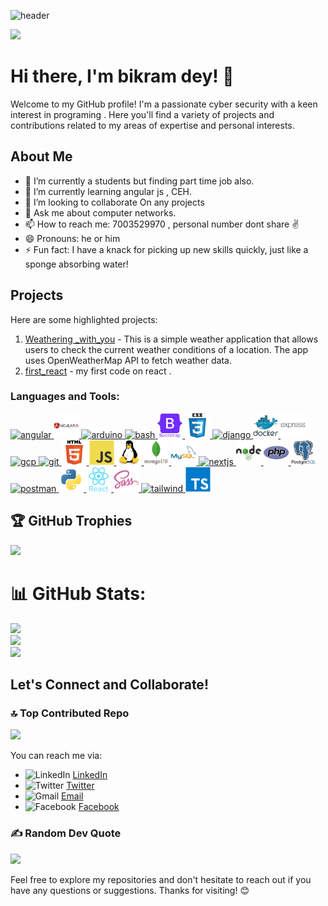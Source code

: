 ![header](https://mpolinowski.github.io/Personal/personal_assets/img/tools_banner.webp)


[![](https://visitcount.itsvg.in/api?id=Modhack2003&label=Profile%20Views&color=5&icon=5&pretty=true)](https://visitcount.itsvg.in)

# Hi there, I'm bikram dey! 👋

Welcome to my GitHub profile! I'm a passionate cyber security with a keen interest in programing . Here you'll find a variety of projects and contributions related to my areas of expertise and personal interests.

## About Me

- 🔭 I’m currently a students but finding part time  job also.
- 🌱 I’m currently learning angular js , CEH.
- 👯 I’m looking to collaborate On any projects
- 💬 Ask me about  computer networks.
- 📫 How to reach me: 7003529970 , personal number dont share ✌️
- 😄 Pronouns:  he or him
- ⚡ Fun fact: I have a knack for picking up new skills quickly, just like a sponge absorbing water!


## Projects

Here are some highlighted projects:

1. [Weathering _with_you](https://github.com/modhack2003/weathering_with_you.git) - This is a simple weather application that allows users to check the current weather conditions of a location. The app uses OpenWeatherMap API to fetch weather data.
2. [first_react](https://github.com/modhack2003/first_react.git) - my first code on react .

<h3 align="left">Languages and Tools:</h3>
<p align="left"> <a href="https://angular.io" target="_blank" rel="noreferrer"> <img src="https://angular.io/assets/images/logos/angular/angular.svg" alt="angular" width="40" height="40"/> </a> <a href="https://angular.io" target="_blank" rel="noreferrer"> <img src="https://raw.githubusercontent.com/devicons/devicon/master/icons/angularjs/angularjs-original-wordmark.svg" alt="angularjs" width="40" height="40"/> </a> <a href="https://www.arduino.cc/" target="_blank" rel="noreferrer"> <img src="https://cdn.worldvectorlogo.com/logos/arduino-1.svg" alt="arduino" width="40" height="40"/> </a> <a href="https://www.gnu.org/software/bash/" target="_blank" rel="noreferrer"> <img src="https://www.vectorlogo.zone/logos/gnu_bash/gnu_bash-icon.svg" alt="bash" width="40" height="40"/> </a> <a href="https://getbootstrap.com" target="_blank" rel="noreferrer"> <img src="https://raw.githubusercontent.com/devicons/devicon/master/icons/bootstrap/bootstrap-plain-wordmark.svg" alt="bootstrap" width="40" height="40"/> </a> <a href="https://www.w3schools.com/css/" target="_blank" rel="noreferrer"> <img src="https://raw.githubusercontent.com/devicons/devicon/master/icons/css3/css3-original-wordmark.svg" alt="css3" width="40" height="40"/> </a> <a href="https://www.djangoproject.com/" target="_blank" rel="noreferrer"> <img src="https://cdn.worldvectorlogo.com/logos/django.svg" alt="django" width="40" height="40"/> </a> <a href="https://www.docker.com/" target="_blank" rel="noreferrer"> <img src="https://raw.githubusercontent.com/devicons/devicon/master/icons/docker/docker-original-wordmark.svg" alt="docker" width="40" height="40"/> </a> <a href="https://expressjs.com" target="_blank" rel="noreferrer"> <img src="https://raw.githubusercontent.com/devicons/devicon/master/icons/express/express-original-wordmark.svg" alt="express" width="40" height="40"/> </a> <a href="https://cloud.google.com" target="_blank" rel="noreferrer"> <img src="https://www.vectorlogo.zone/logos/google_cloud/google_cloud-icon.svg" alt="gcp" width="40" height="40"/> </a> <a href="https://git-scm.com/" target="_blank" rel="noreferrer"> <img src="https://www.vectorlogo.zone/logos/git-scm/git-scm-icon.svg" alt="git" width="40" height="40"/> </a> <a href="https://www.w3.org/html/" target="_blank" rel="noreferrer"> <img src="https://raw.githubusercontent.com/devicons/devicon/master/icons/html5/html5-original-wordmark.svg" alt="html5" width="40" height="40"/> </a> <a href="https://developer.mozilla.org/en-US/docs/Web/JavaScript" target="_blank" rel="noreferrer"> <img src="https://raw.githubusercontent.com/devicons/devicon/master/icons/javascript/javascript-original.svg" alt="javascript" width="40" height="40"/> </a> <a href="https://www.linux.org/" target="_blank" rel="noreferrer"> <img src="https://raw.githubusercontent.com/devicons/devicon/master/icons/linux/linux-original.svg" alt="linux" width="40" height="40"/> </a> <a href="https://www.mongodb.com/" target="_blank" rel="noreferrer"> <img src="https://raw.githubusercontent.com/devicons/devicon/master/icons/mongodb/mongodb-original-wordmark.svg" alt="mongodb" width="40" height="40"/> </a> <a href="https://www.mysql.com/" target="_blank" rel="noreferrer"> <img src="https://raw.githubusercontent.com/devicons/devicon/master/icons/mysql/mysql-original-wordmark.svg" alt="mysql" width="40" height="40"/> </a> <a href="https://nextjs.org/" target="_blank" rel="noreferrer"> <img src="https://cdn.worldvectorlogo.com/logos/nextjs-2.svg" alt="nextjs" width="40" height="40"/> </a> <a href="https://nodejs.org" target="_blank" rel="noreferrer"> <img src="https://raw.githubusercontent.com/devicons/devicon/master/icons/nodejs/nodejs-original-wordmark.svg" alt="nodejs" width="40" height="40"/> </a> <a href="https://www.php.net" target="_blank" rel="noreferrer"> <img src="https://raw.githubusercontent.com/devicons/devicon/master/icons/php/php-original.svg" alt="php" width="40" height="40"/> </a> <a href="https://www.postgresql.org" target="_blank" rel="noreferrer"> <img src="https://raw.githubusercontent.com/devicons/devicon/master/icons/postgresql/postgresql-original-wordmark.svg" alt="postgresql" width="40" height="40"/> </a> <a href="https://postman.com" target="_blank" rel="noreferrer"> <img src="https://www.vectorlogo.zone/logos/getpostman/getpostman-icon.svg" alt="postman" width="40" height="40"/> </a> <a href="https://www.python.org" target="_blank" rel="noreferrer"> <img src="https://raw.githubusercontent.com/devicons/devicon/master/icons/python/python-original.svg" alt="python" width="40" height="40"/> </a> <a href="https://reactjs.org/" target="_blank" rel="noreferrer"> <img src="https://raw.githubusercontent.com/devicons/devicon/master/icons/react/react-original-wordmark.svg" alt="react" width="40" height="40"/> </a> <a href="https://sass-lang.com" target="_blank" rel="noreferrer"> <img src="https://raw.githubusercontent.com/devicons/devicon/master/icons/sass/sass-original.svg" alt="sass" width="40" height="40"/> </a> <a href="https://tailwindcss.com/" target="_blank" rel="noreferrer"> <img src="https://www.vectorlogo.zone/logos/tailwindcss/tailwindcss-icon.svg" alt="tailwind" width="40" height="40"/> </a> <a href="https://www.typescriptlang.org/" target="_blank" rel="noreferrer"> <img src="https://raw.githubusercontent.com/devicons/devicon/master/icons/typescript/typescript-original.svg" alt="typescript" width="40" height="40"/> </a> </p>




## 🏆 GitHub Trophies
![](https://github-profile-trophy.vercel.app/?username=Modhack2003&theme=radical&no-frame=false&no-bg=true&margin-w=4)
# 📊 GitHub Stats:
![](https://github-readme-stats.vercel.app/api?username=Modhack2003&theme=radical&hide_border=false&include_all_commits=false&count_private=false)<br/>
![](https://github-readme-streak-stats.herokuapp.com/?user=Modhack2003&theme=radical&hide_border=false)<br/>
![](https://github-readme-stats.vercel.app/api/top-langs/?username=Modhack2003&theme=radical&hide_border=false&include_all_commits=false&count_private=false&layout=compact)
## Let's Connect and Collaborate!
### 🔝 Top Contributed Repo
![](https://github-contributor-stats.vercel.app/api?username=Modhack2003&limit=5&theme=radical&combine_all_yearly_contributions=true)

You can reach me via:

- <img src="https://img.icons8.com/color/48/000000/linkedin.png" alt="LinkedIn" width="20" height="20"/> [LinkedIn](www.linkedin.com/in/bikram-dey-503975209)
- <img src="https://img.icons8.com/color/48/000000/twitter.png" alt="Twitter" width="20" height="20"/> [Twitter](https://twitter.com/Bikramdey2003)
- <img src="https://img.icons8.com/color/48/000000/gmail.png" alt="Gmail" width="20" height="20"/> [Email](mailto:bikram20031213@gmail.com)
- <img src="https://img.icons8.com/color/48/000000/facebook.png" alt="Facebook" width="20" height="20"/> [Facebook](https://www.facebook.com/bikram.dey.94849)

### ✍️ Random Dev Quote
![](https://quotes-github-readme.vercel.app/api?type=vetical&theme=dark)

Feel free to explore my repositories and don't hesitate to reach out if you have any questions or suggestions. Thanks for visiting! 😊
